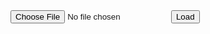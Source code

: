 <!DOCTYPE HTML>
<html>
<head>
<meta http-equiv="Content-type" content="text/html;charset=UTF-8">
<title>Show File Data</title>
<style type='text/css'>
body {
    font-family: sans-serif;
}
</style>
<script type='text/javascript'>

    function loadFile() {
        var input, file, fr;

        if (typeof window.FileReader !== 'function') {
            bodyAppend("p", "The file API isn't supported on this browser yet.");
            return;
        }

        input = document.getElementById('fileinput');
        if (!input) {
            bodyAppend("p", "Um, couldn't find the fileinput element.");
        }
        else if (!input.files) {
            bodyAppend("p", "This browser doesn't seem to support the `files` property of file inputs.");
        }
        else if (!input.files[0]) {
            bodyAppend("p", "Please select a file before clicking 'Load'");
        }
        else {
            file = input.files[0];
            fr = new FileReader();
            fr.onload = receivedText;
            fr.readAsText(file);
        }

        function receivedText() {
            showResult(fr, "Text");
            fr = new FileReader();

        }

    }

    function showResult(fr, label) {
        var markup, result, n, aByte, byteStr;

        markup = [];
        result = fr.result;
        markup.push(result);

        bodyAppend("p", label + " (" + result.length + "):");
        bodyAppend("pre", markup.join(" "));
    }

    function bodyAppend(tagName, innerHTML) {
        var elm;

        elm = document.createElement(tagName);
        elm.innerHTML = innerHTML;
        document.body.appendChild(elm);
    }

</script>
</head>
<body>
<form action='#' onsubmit="return false;">
<input type='file' id='fileinput'>
<input type='button' id='btnLoad' value='Load' onclick='loadFile();'>
</form>
</body>
</html>
